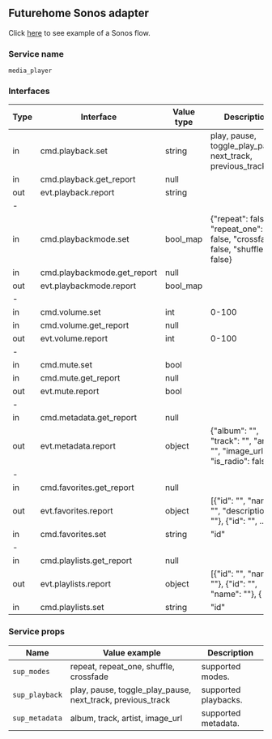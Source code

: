 ## Futurehome Sonos adapter
Click [here](https://github.com/futurehomeno/edge-sonos-adapter/blob/master/sonos_flow_example.json) to see example of a Sonos flow. 

### Service name
`media_player`
### Interfaces
Type        | Interface                         | Value type        | Description
------------|---------------------------        |-------------------|-------
in          | cmd.playback.set                  | string            | play, pause, toggle_play_pause, next_track, previous_track
in          | cmd.playback.get_report           | null              |
out         | evt.playback.report               | string            |
-|||
in          | cmd.playbackmode.set              | bool_map          | {"repeat": false, "repeat_one": false, "crossfade": false, "shuffle": false}
in          | cmd.playbackmode.get_report       | null              | 
out         | evt.playbackmode.report           | bool_map          |
-|||
in          | cmd.volume.set                    | int               | 0-100
in          | cmd.volume.get_report             | null              |
out         | evt.volume.report                 | int               | 0-100
-|||
in          | cmd.mute.set                      | bool              |
in          | cmd.mute.get_report               | null              |
out         | evt.mute.report                   | bool              |
-|||
in          | cmd.metadata.get_report           | null              | 
out         | evt.metadata.report               | object            | {"album": "", "track": "", "artist": "", "image_url": "", "is_radio": false}
-|||
in          | cmd.favorites.get_report          | null              | 
out         | evt.favorites.report              | object            | [{"id": "", "name": "", "description": ""}, {"id": "", ..}]
in          | cmd.favorites.set                 | string            | "id"
-|||
in          | cmd.playlists.get_report          | null              | 
out         | evt.playlists.report              | object            | [{"id": "", "name": ""}, {"id": "", "name": ""}, { ... }]
in          | cmd.playlists.set                 | string            | "id"

### Service props
Name           | Value example                                                      | Description
---------------|--------------------------------------------------------------------|-------
`sup_modes`    | repeat, repeat_one, shuffle, crossfade                             | supported modes. 
`sup_playback` | play, pause, toggle_play_pause, next_track, previous_track         | supported playbacks.
`sup_metadata` | album, track, artist, image_url                                    | supported metadata. 
